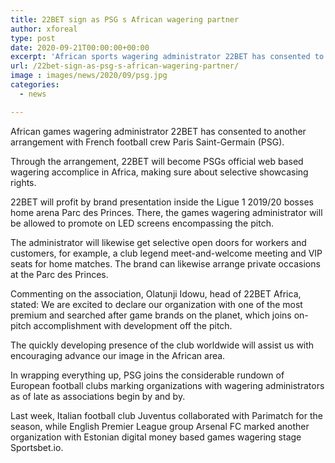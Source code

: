 ```yaml
---
title: 22BET sign as PSG s African wagering partner
author: xforeal 
type: post
date: 2020-09-21T00:00:00+00:00
excerpt: 'African sports wagering administrator 22BET has consented to another arrangement with French football crew Paris Saint-Germain (PSG) '
url: /22bet-sign-as-psg-s-african-wagering-partner/
image : images/news/2020/09/psg.jpg
categories:
  - news

---
```

African games wagering administrator 22BET has consented to another arrangement with French football crew Paris Saint-Germain (PSG). 

Through the arrangement, 22BET will become PSGs official web based wagering accomplice in Africa, making sure about selective showcasing rights. 

22BET will profit by brand presentation inside the Ligue 1 2019/20 bosses home arena Parc des Princes. There, the games wagering administrator will be allowed to promote on LED screens encompassing the pitch. 

The administrator will likewise get selective open doors for workers and customers, for example, a club legend meet-and-welcome meeting and VIP seats for home matches. The brand can likewise arrange private occasions at the Parc des Princes. 

Commenting on the association, Olatunji Idowu, head of 22BET Africa, stated: We are excited to declare our organization with one of the most premium and searched after game brands on the planet, which joins on-pitch accomplishment with development off the pitch. 

The quickly developing presence of the club worldwide will assist us with encouraging advance our image in the African area. 

In wrapping everything up, PSG joins the considerable rundown of European football clubs marking organizations with wagering administrators as of late as associations begin by and by. 

Last week, Italian football club Juventus collaborated with Parimatch for the season, while English Premier League group Arsenal FC marked another organization with Estonian digital money based games wagering stage Sportsbet.io.